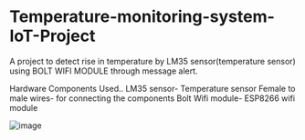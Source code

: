 # Temperature-monitoring-system-IoT-Project
A project to detect rise in temperature by LM35 sensor(temperature sensor) using BOLT WIFI MODULE through message alert.

Hardware Components Used..
LM35 sensor- Temperature sensor
Female to male wires- for connecting the components
Bolt Wifi module- ESP8266 wifi module

![image](https://user-images.githubusercontent.com/54909120/130232263-426cc0ae-043d-40d6-8d5b-fb360dbd3797.png)



